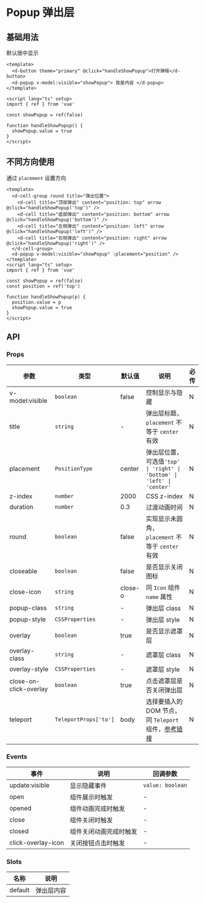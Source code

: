 # Popup 弹出层

## 基础用法

默认居中显示

```vue playground=fi6nth height=300
<template>
  <d-button theme="primary" @click="handleShowPopup">打开弹框</d-button>
  <d-popup v-model:visible="showPopup"> 我是内容 </d-popup>
</template>

<script lang="ts" setup>
import { ref } from 'vue'

const showPopup = ref(false)

function handleShowPopup() {
  showPopup.value = true
}
</script>
```

## 不同方向使用

通过 `placement` 设置方向

```vue playground=hp3msr
<template>
  <d-cell-group round title="弹出位置">
    <d-cell title="顶部弹出" content="position: top" arrow @click="handleShowPopup('top')" />
    <d-cell title="底部弹出" content="position: bottom" arrow @click="handleShowPopup('bottom')" />
    <d-cell title="左侧弹出" content="position: left" arrow @click="handleShowPopup('left')" />
    <d-cell title="右侧弹出" content="position: right" arrow @click="handleShowPopup('right')" />
  </d-cell-group>
  <d-popup v-model:visible="showPopup" :placement="position" />
</template>
<script lang="ts" setup>
import { ref } from 'vue'

const showPopup = ref(false)
const position = ref('top')

function handleShowPopup(p) {
  position.value = p
  showPopup.value = true
}
</script>
```

## API

### Props

| 参数                   | 类型                  | 默认值  | 说明                                                                                                                          | 必传 |
| ---------------------- | --------------------- | ------- | ----------------------------------------------------------------------------------------------------------------------------- | ---- |
| v-model:visible        | `boolean`             | false   | 控制显示与隐藏                                                                                                                | N    |
| title                  | `string`              | -       | 弹出层标题，`placement` 不等于 `center` 有效                                                                                  | N    |
| placement              | `PositionType`        | center  | 弹出层位置，可选值`'top' \| 'right' \| 'bottom' \| 'left' \| 'center'`                                                        | N    |
| z-index                | `number`              | 2000    | CSS z-index                                                                                                                   | N    |
| duration               | `number`              | 0.3     | 过渡动画时间                                                                                                                  | N    |
| round                  | `boolean`             | false   | 实现显示未圆角，`placement` 不等于 `center` 有效                                                                              | N    |
| closeable              | `boolean`             | false   | 是否显示关闭图标                                                                                                              | N    |
| close-icon             | `string`              | close-o | 同 `Icon` 组件 `name` 属性                                                                                                    | N    |
| popup-class            | `string`              | -       | 弹出层 class                                                                                                                  | N    |
| popup-style            | `CSSProperties`       | -       | 弹出层 style                                                                                                                  | N    |
| overlay                | `boolean`             | true    | 是否显示遮罩层                                                                                                                | N    |
| overlay-class          | `string`              | -       | 遮罩层 class                                                                                                                  | N    |
| overlay-style          | `CSSProperties`       | -       | 遮罩层 style                                                                                                                  | N    |
| close-on-click-overlay | `boolean`             | true    | 点击遮罩层是否关闭弹出层                                                                                                      | N    |
| teleport               | `TeleportProps['to']` | body    | 选择要插入的 DOM 节点，同 `Teleport` 组件，[参考链接](https://staging-cn.vuejs.org/guide/built-ins/teleport.html#basic-usage) | N    |

### Events

| 事件               | 说明                   | 回调参数         |
| ------------------ | ---------------------- | ---------------- |
| update:visible     | 显示隐藏事件           | `value: boolean` |
| open               | 组件展示时触发         | -                |
| opened             | 组件动画完成时触发     | -                |
| close              | 组件关闭时触发         | -                |
| closed             | 组件关闭动画完成时触发 | -                |
| click-overlay-icon | 关闭按钮点击时触发     | -                |

### Slots

| 名称    | 说明       |
| ------- | ---------- |
| default | 弹出层内容 |

